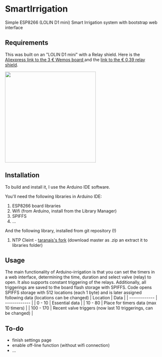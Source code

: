 # SmartIrrigation

Simple ESP8266 (LOLIN D1 mini) Smart Irrigation system with bootstrap web interface

Requirements
------------

This was built on an "LOLIN D1 mini" with a Relay shield. Here is the  [Aliexpress link to the 3 € Wemos board ](https://www.aliexpress.com/item/32529101036.html?spm=a2g0s.9042311.0.0.27424c4d6wPAsC) and the [link to the € 0,39 relay shield](https://www.aliexpress.com/item/32737849680.html?spm=a2g0s.9042311.0.0.27424c4d6wPAsC).

<img src="https://i.ibb.co/FXxLfX0/92104625-2993948287334472-6268575034176962560-n.jpg" height="300">

Installation
------------

To build and install it, I use the Arduino IDE software.

You'll need the following libraries in Arduino IDE:
1. ESP8266 board libraries
2. Wifi (from Arduino, install from the Library Manager)
3. SPIFFS
4. ... 

And the following library, installed from git repository (!)
1. NTP Cleint -  [taranais's fork](https://github.com/taranais/NTPClient) (download master as .zip an extract it to libraries folder)

Usage
-----

The main functionality of Arduino-irrigation is that you can set the timers in a 
web interface, determining the time, duration and select valve (relay) to open. It also 
supports constant triggering of the relays. Additionally, all triggerings are saved to 
the board flash storage with SPIFFS. 
Code opens SPIFFS storage with 512 locations (each 1 byte) and is later assigned following
data (locations can be changed)
| Location  | Data |
| ------------- | ------------- |
| 0 - 10  | Essential data  |
| 10 - 80  | Place for timers data (max 10 timers)  |
| 100 - 170  | Recent valve triggers (now last 10 triggerings, can be changed)  |

To-do
-----
- finish settings page
- enable off-line function (without wifi connection)
- ...
